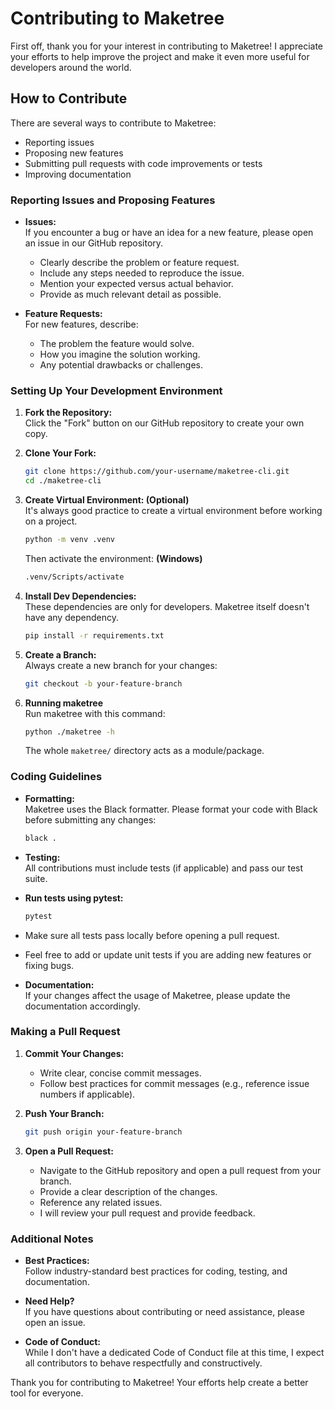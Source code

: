 # Contributing to Maketree

First off, thank you for your interest in contributing to Maketree! I appreciate your efforts to help improve the project and make it even more useful for developers around the world.

## How to Contribute

There are several ways to contribute to Maketree:

-   Reporting issues
-   Proposing new features
-   Submitting pull requests with code improvements or tests
-   Improving documentation

### Reporting Issues and Proposing Features

-   **Issues:**  
    If you encounter a bug or have an idea for a new feature, please open an issue in our GitHub repository.

    -   Clearly describe the problem or feature request.
    -   Include any steps needed to reproduce the issue.
    -   Mention your expected versus actual behavior.
    -   Provide as much relevant detail as possible.

-   **Feature Requests:**  
    For new features, describe:
    -   The problem the feature would solve.
    -   How you imagine the solution working.
    -   Any potential drawbacks or challenges.

### Setting Up Your Development Environment

1. **Fork the Repository:**  
   Click the "Fork" button on our GitHub repository to create your own copy.

2. **Clone Your Fork:**

    ```sh
    git clone https://github.com/your-username/maketree-cli.git
    cd ./maketree-cli
    ```

3. **Create Virtual Environment: (Optional)**  
   It's always good practice to create a virtual environment before working on a project.

    ```sh
    python -m venv .venv
    ```

    Then activate the environment: **(Windows)**

    ```sh
    .venv/Scripts/activate
    ```

4. **Install Dev Dependencies:**  
   These dependencies are only for developers. Maketree itself doesn't have any dependency.

    ```sh
    pip install -r requirements.txt
    ```

5. **Create a Branch:**  
   Always create a new branch for your changes:

    ```sh
    git checkout -b your-feature-branch
    ```

6. **Running maketree**  
   Run maketree with this command:
    ```sh
    python ./maketree -h
    ```
    The whole `maketree/` directory acts as a module/package.

### Coding Guidelines

-   **Formatting:**  
    Maketree uses the Black formatter. Please format your code with Black before submitting any changes:

    ```sh
    black .
    ```

-   **Testing:**  
    All contributions must include tests (if applicable) and pass our test suite.

-   **Run tests using pytest:**

    ```sh
    pytest
    ```

-   Make sure all tests pass locally before opening a pull request.
-   Feel free to add or update unit tests if you are adding new features or fixing bugs.

-   **Documentation:**  
    If your changes affect the usage of Maketree, please update the documentation accordingly.

### Making a Pull Request

1. **Commit Your Changes:**

    - Write clear, concise commit messages.
    - Follow best practices for commit messages (e.g., reference issue numbers if applicable).

2. **Push Your Branch:**

    ```sh
    git push origin your-feature-branch
    ```

3. **Open a Pull Request:**

    - Navigate to the GitHub repository and open a pull request from your branch.
    - Provide a clear description of the changes.
    - Reference any related issues.
    - I will review your pull request and provide feedback.

### Additional Notes

-   **Best Practices:**  
    Follow industry-standard best practices for coding, testing, and documentation.

-   **Need Help?**  
    If you have questions about contributing or need assistance, please open an issue.

-   **Code of Conduct:**  
    While I don't have a dedicated Code of Conduct file at this time, I expect all contributors to behave respectfully and constructively.

Thank you for contributing to Maketree! Your efforts help create a better tool for everyone.
